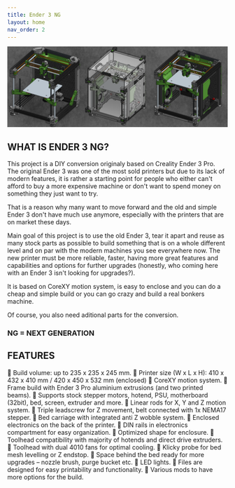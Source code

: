 ```yaml
---
title: Ender 3 NG
layout: home
nav_order: 2
---
```

![](./assets/images/prv2.png)

## WHAT IS ENDER 3 NG?

This project is a DIY conversion originaly based on Creality Ender 3 Pro. The original Ender 3 was one of the most sold printers but due to its lack of modern features, it is rather a starting point for people who either can't afford to buy a more expensive machine or don't want to spend money on something they just want to try.

That is a reason why many want to move forward and the old and simple Ender 3 don't have much use anymore, especially with the printers that are on market these days.

Main goal of this project is to use the old Ender 3, tear it apart and reuse as many stock parts as possible to build something that is on a whole different level and on par with the modern machines you see everywhere now. The new printer must be more reliable, faster, having more great features and capabilities and options for further upgrades (honestly, who coming here with an Ender 3 isn't looking for upgrades?).

It is based on CoreXY motion system, is easy to enclose and you can do a cheap and simple build or you can go crazy and build a real bonkers machine.

Of course, you also need aditional parts for the conversion.
### NG = NEXT GENERATION

## FEATURES
 Build volume: up to 235 x 235 x 245 mm.
 Printer size (W x L x H): 410 x 432 x 410 mm / 420 x 450 x 532 mm (enclosed)
 CoreXY motion system.
 Frame build with Ender 3 Pro aluminium extrusions (and two printed beams).
 Supports stock stepper motors, hotend, PSU, motherboard (32bit), bed, screen, extruder and more.
 Linear rods for X, Y and Z motion system.
 Triple leadscrew for Z movement, belt connected with 1x NEMA17 stepper.
 Bed carriage with integrated anti Z wobble system.
 Enclosed electronics on the back of the printer.
 DIN rails in electronics compartment for easy organization.
 Optimized shape for enclosure.
 Toolhead compatibility with majority of hotends and direct drive extruders.
 Toolhead with dual 4010 fans for optimal cooling.
 Klicky probe for bed mesh levelling or Z endstop.
 Space behind the bed ready for more upgrades – nozzle brush, purge bucket etc.
 LED lights.
 Files are designed for easy printability and functionality.
 Various mods to have more options for the build.


